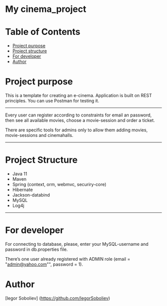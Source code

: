# My cinema_project




# Table of Contents
* [Project purpose](#purpose)
* [Project structure](#structure)
* [For developer](#developer-start)
* [Author](#author)

# <a name="purpose"></a>Project purpose
This is a template for creating an e-cinema. Application is built on REST principles. You can use 
Postman for testing it.

<hr>

Every user can register according to constraints for email an password, then see all available 
movies, choose a movie-session and order a ticket. 

There are specific tools for admins only to allow them adding movies, movie-sessions and 
cinemahalls.
<hr>

# <a name="structure"></a>Project Structure
* Java 11
* Maven 
* Spring (context, orm, webmvc, securiry-core)
* Hibernate
* Jackson-databind
* MySQL
* Log4j
<hr>

# <a name="developer-start"></a>For developer

For connecting to database, please, enter your MySQL-username and password in db.properties file.

There’s one user already registered with ADMIN role (email = "admin@yahoo.com"", password = 1).

# <a name="author"></a>Author

[Iegor Soboliev] (https://github.com/IegorSoboliev)



